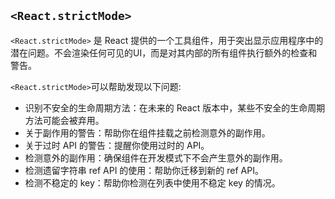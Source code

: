 ## `<React.strictMode>`
`<React.strictMode>` 是 React 提供的一个工具组件，用于突出显示应用程序中的潜在问题。不会渲染任何可见的UI，而是对其内部的所有组件执行额外的检查和警告。

`<React.strictMode>`可以帮助发现以下问题: 
- 识别不安全的生命周期方法：在未来的 React 版本中，某些不安全的生命周期方法可能会被弃用。
- 关于副作用的警告：帮助你在组件挂载之前检测意外的副作用。
- 关于过时 API 的警告：提醒你使用过时的 API。
- 检测意外的副作用：确保组件在开发模式下不会产生意外的副作用。
- 检测遗留字符串 ref API 的使用：帮助你迁移到新的 ref API。
- 检测不稳定的 key：帮助你检测在列表中使用不稳定 key 的情况。
